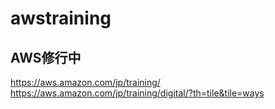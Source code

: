 # awstraining

## AWS修行中
https://aws.amazon.com/jp/training/  
https://aws.amazon.com/jp/training/digital/?th=tile&tile=ways


